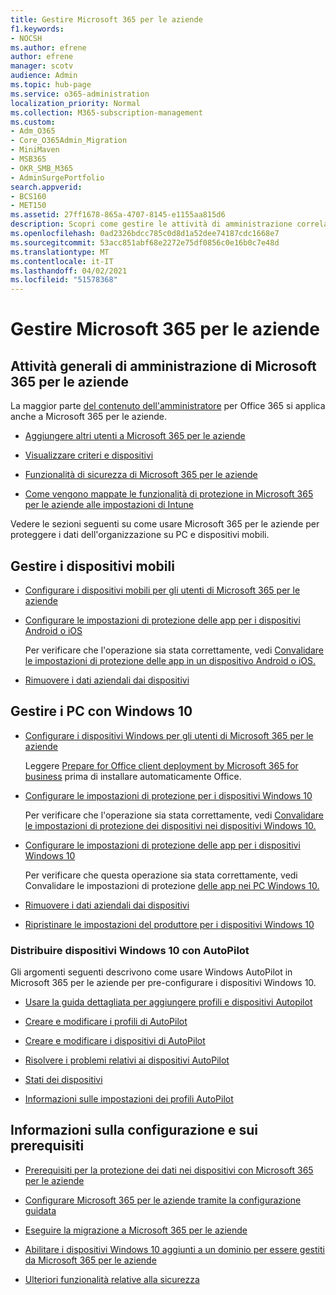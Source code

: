 ```yaml
---
title: Gestire Microsoft 365 per le aziende
f1.keywords:
- NOCSH
ms.author: efrene
author: efrene
manager: scotv
audience: Admin
ms.topic: hub-page
ms.service: o365-administration
localization_priority: Normal
ms.collection: M365-subscription-management
ms.custom:
- Adm_O365
- Core_O365Admin_Migration
- MiniMaven
- MSB365
- OKR_SMB_M365
- AdminSurgePortfolio
search.appverid:
- BCS160
- MET150
ms.assetid: 27ff1678-865a-4707-8145-e1155aa815d6
description: Scopri come gestire le attività di amministrazione correlate a Microsoft 365 per le aziende, i dispositivi mobili, i PC Windows 10 e molte di queste attività.
ms.openlocfilehash: 0ad2326bdcc785c0d8d1a52dee74187cdc1668e7
ms.sourcegitcommit: 53acc851abf68e2272e75df0856c0e16b0c7e48d
ms.translationtype: MT
ms.contentlocale: it-IT
ms.lasthandoff: 04/02/2021
ms.locfileid: "51578368"
---
```

# <a name="manage-microsoft-365-for-business"></a>Gestire Microsoft 365 per le aziende

## <a name="general-microsoft-365-for-business-admin-tasks"></a>Attività generali di amministrazione di Microsoft 365 per le aziende

La maggior parte [del contenuto dell'amministratore](/office365/admin/admin-home) per Office 365 si applica anche a Microsoft 365 per le aziende.

- [Aggiungere altri utenti a Microsoft 365 per le aziende](../admin/add-users/add-users.md)
    
- [Visualizzare criteri e dispositivi](view-policies-and-devices.md)
    
- [Funzionalità di sicurezza di Microsoft 365 per le aziende](security-features.md)
    
- [Come vengono mappate le funzionalità di protezione in Microsoft 365 per le aziende alle impostazioni di Intune](map-protection-features-to-intune-settings.md)
    
Vedere le sezioni seguenti su come usare Microsoft 365 per le aziende per proteggere i dati dell'organizzazione su PC e dispositivi mobili.
  
## <a name="manage-mobile-devices"></a>Gestire i dispositivi mobili

- [Configurare i dispositivi mobili per gli utenti di Microsoft 365 per le aziende](set-up-mobile-devices.md)
    
- [Configurare le impostazioni di protezione delle app per i dispositivi Android o iOS](app-protection-settings-for-android-and-ios.md)
    
    Per verificare che l'operazione sia stata correttamente, vedi [Convalidare le impostazioni di protezione delle app in un dispositivo Android o iOS.](validate-settings-on-android-or-ios.md) 
    
- [Rimuovere i dati aziendali dai dispositivi](remove-company-data.md)
    
## <a name="manage-windows-10-pcs"></a>Gestire i PC con Windows 10

- [Configurare i dispositivi Windows per gli utenti di Microsoft 365 per le aziende](set-up-windows-devices.md)

    Leggere [Prepare for Office client deployment by Microsoft 365 for business](prepare-for-office-client-deployment.md) prima di installare automaticamente Office. 
    
- [Configurare le impostazioni di protezione per i dispositivi Windows 10](protection-settings-for-windows-10-pcs.md)
    
    Per verificare che l'operazione sia stata correttamente, vedi [Convalidare le impostazioni di protezione dei dispositivi nei dispositivi Windows 10.](validate-settings-on-windows-10-pcs.md) 
    
- [Configurare le impostazioni di protezione delle app per i dispositivi Windows 10](protection-settings-for-windows-10-devices.md)
    
    Per verificare che questa operazione sia stata correttamente, vedi Convalidare le impostazioni di protezione [delle app nei PC Windows 10.](validate-protection-settings-on-windows-10-pcs.md) 
    
- [Rimuovere i dati aziendali dai dispositivi](remove-company-data.md)
    
- [Ripristinare le impostazioni del produttore per i dispositivi Windows 10](reset-devices-to-factory-settings.md)
    
### <a name="use-autopilot-to-deploy-windows-10-devices"></a>Distribuire dispositivi Windows 10 con AutoPilot

Gli argomenti seguenti descrivono come usare Windows AutoPilot in Microsoft 365 per le aziende per pre-configurare i dispositivi Windows 10.
  
- [Usare la guida dettagliata per aggiungere profili e dispositivi Autopilot](add-autopilot-devices-and-profile.md)
    
- [Creare e modificare i profili di AutoPilot](create-and-edit-autopilot-profiles.md)
    
- [Creare e modificare i dispositivi di AutoPilot](create-and-edit-autopilot-devices.md)
    
- [Risolvere i problemi relativi ai dispositivi AutoPilot](troubleshoot-autopilot-errors.md)
    
- [Stati dei dispositivi](device-states.md)
    
- [Informazioni sulle impostazioni dei profili AutoPilot](autopilot-profile-settings.md)
    
## <a name="set-up-and-prerequisite-information"></a>Informazioni sulla configurazione e sui prerequisiti

- [Prerequisiti per la protezione dei dati nei dispositivi con Microsoft 365 per le aziende](pre-requisites-for-data-protection.md)
    
- [Configurare Microsoft 365 per le aziende tramite la configurazione guidata](set-up.md)
    
- [Eseguire la migrazione a Microsoft 365 per le aziende](migrate-to-microsoft-365-business.md)
    
- [Abilitare i dispositivi Windows 10 aggiunti a un dominio per essere gestiti da Microsoft 365 per le aziende](manage-windows-devices.md)
    
- [Ulteriori funzionalità relative alla sicurezza](security-features.md#additional-security-features)
